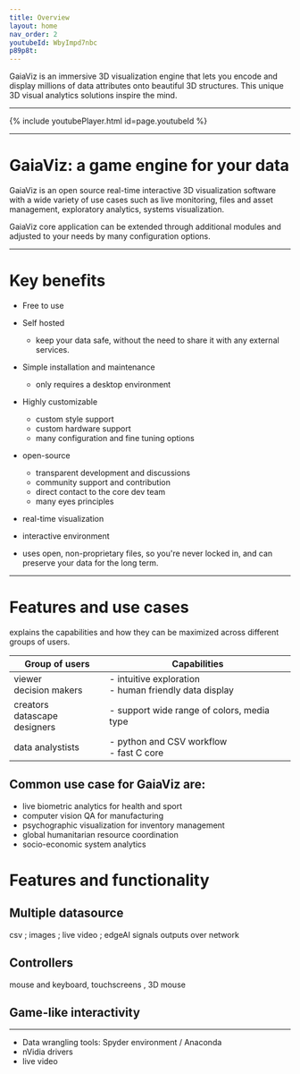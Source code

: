 ```yaml
---
title: Overview
layout: home
nav_order: 2
youtubeId: WbyImpd7nbc
p89p8t:
---
```


GaiaViz is an immersive 3D visualization engine that lets you encode and display millions of data attributes onto beautiful 3D structures. This unique 3D visual analytics solutions inspire the mind.

------------------------

{% include youtubePlayer.html id=page.youtubeId %}

---------------------------------------
# GaiaViz: a game engine for your data

GaiaViz is an open source real-time interactive 3D visualization software with a wide variety of use cases such as live monitoring, files and asset management, exploratory analytics, systems visualization.

GaiaViz core application can be extended through additional modules and adjusted to your needs by many configuration options.

-----------
# Key benefits

- Free to use
- Self hosted
	- keep your data safe, without the need to share it with any external services.
- Simple installation and maintenance
	- only requires a desktop environment 
- Highly customizable
	- custom style support
	- custom hardware support
	- many configuration and fine tuning options
- open-source
	- transparent development and discussions
	- community support and contribution
	- direct contact to the core dev team
	- many eyes principles


- real-time visualization
- interactive environment
- uses open, non-proprietary files, so you're never locked in, and can preserve your data for the long term.

-----------------------
# Features and use cases

explains the capabilities and how they can be maximized across different groups of users.

| Group of users                  | Capabilities                                             |
| ------------------------------- | -------------------------------------------------------- |
| viewer<br>decision makers       | - intuitive exploration<br>- human friendly data display |
| creators<br>datascape designers | - support wide range of colors, media type               |
| data analystists                | - python and CSV workflow<br>- fast C core               |

## Common use case for GaiaViz are:
- live biometric analytics for health and sport
- computer vision QA for manufacturing
- psychographic visualization for inventory management
- global humanitarian resource coordination
- socio-economic system analytics 
 

# Features and functionality

## Multiple datasource

csv ; images ; live video  ; edgeAI signals outputs over network

## Controllers
mouse and keyboard, touchscreens , 3D mouse

## Game-like interactivity


----------------

- Data wrangling tools: Spyder environment / Anaconda 
- nVidia drivers
- live video
